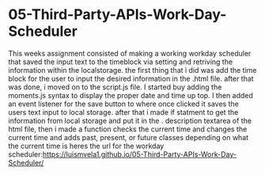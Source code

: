 # 05-Third-Party-APIs-Work-Day-Scheduler
This weeks assignment consisted of making a working workday scheduler that saved the input text  to the timeblock via setting and retriving the information within the localstorage.
the first thing that i did was add the time block for the user to input the desired information in the .html file.
after that was done, i moved on to the script.js file. I started buy adding the moments.js syntax to display the proper date and time up top.
I then added an event listener for the save button to where once clicked it saves the users text input to local storage.
after that i made if statment to get the information from local storage and put it in the . description textarea of the html file,
then i made a function checks the current time and changes the current time and adds past, present, or future classes depending on what the current time is
heres the url for the workday scheduler:https://luismvela1.github.io/05-Third-Party-APIs-Work-Day-Scheduler/
